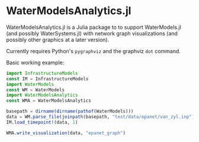 # WaterModelsAnalytics.jl

WaterModelsAnalytics.jl is a Julia package to to support WaterModels.jl (and
possibly WaterSystems.jl) with network graph visualizations (and possibly other
graphics at a later version).

Currently requires Python's `pygraphviz` and the graphviz `dot` command.

Basic working example:

```julia
import InfrastructureModels
const IM = InfrastructureModels
import WaterModels
const WM = WaterModels
import WaterModelsAnalytics
const WMA = WaterModelsAnalytics

basepath = dirname(dirname(pathof(WaterModels)))
data = WM.parse_file(joinpath(basepath, "test/data/epanet/van_zyl.inp"))
IM.load_timepoint!(data, 1)

WMA.write_visualization(data, "epanet_graph")
```
